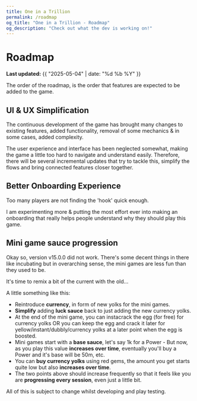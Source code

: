 ```yaml
---
title: One in a Trillion
permalink: /roadmap
og_title: "One in a Trillion - Roadmap"
og_description: "Check out what the dev is working on!"
---
```



# Roadmap
**Last updated:** {{ "2025-05-04" | date: "%d %b %Y" }}

The order of the roadmap, is the order that features are expected to be added to the game.

## UI & UX Simplification
The continuous development of the game has brought many changes to existing features, added functionality, removal of some mechanics & in some cases, added complexity. 

The user experience and interface has been neglected somewhat, making the game a little too hard to navigate and understand easily. Therefore, there will be several incremental updates that try to tackle this, simplify the flows and bring connected features closer together.


## Better Onboarding Experience
Too many players are not finding the 'hook' quick enough.

I am experimenting more & putting the most effort ever into making an onboarding that really helps people understand why they should play this game.


## Mini game sauce progression
Okay so, version v15.0.0 did not work. There's some decent things in there like incubating but in overarching sense, the mini games are less fun than they used to be. 

It's time to remix a bit of the current with the old...


A little something like this:
- Reintroduce **currency**, in form of new yolks for the mini games.
- **Simplify** adding **luck sauce** back to just adding the new currency yolks.
- At the end of the mini game, you can instacrack the egg (for free) for currency yolks OR you can keep the egg and crack it later for yellow/instant/dubbly/currency yolks at a later point when the egg is boosted.
- Mini games start with a **base sauce**, let's say 1k for a Power - But now, as you play this value **increases over time**, eventually you'll buy a Power and it's base will be 50m, etc.
- You can **buy currency yolks** using red gems, the amount you get starts quite low but also **increases over time**.
- The two points above should increase frequently so that it feels like you are **progressing every session**, even just a little bit.


All of this is subject to change whilst developing and play testing.
